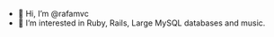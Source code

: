 - 👋 Hi, I’m @rafamvc
- 👀 I’m interested in Ruby, Rails, Large MySQL databases and music.
<!-- - 🌱 I’m currently learning ...
- 💞️ I’m looking to collaborate on ...
- 📫 How to reach me ... -->

<!---
rafamvc/rafamvc is a ✨ special ✨ repository because its `README.md` (this file) appears on your GitHub profile.
You can click the Preview link to take a look at your changes.
--->

